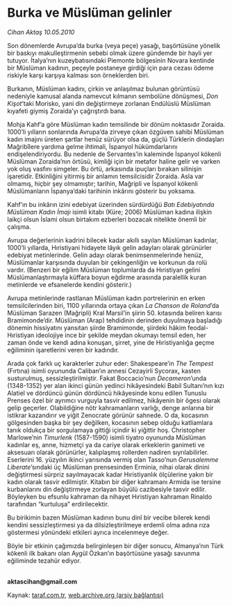 # Burka ve Müslüman gelinler

*Cihan Aktaş  10.05.2010*

<div class="yazi"><p>Son dönemlerde Avrupa’da burka (veya peçe) yasağı, başörtüsüne yönelik bir baskıyı makulleştirmenin sebebi olmak üzere gündemde bir hayli yer tutuyor. İtalya’nın kuzeybatısındaki Piemonte bölgesinin Novara kentinde bir Müslüman kadının, peçeyle postaneye girdiği için para cezası ödeme riskiyle karşı karşıya kalması son örneklerden biri.</p>
<p>Burkanın, Müslüman kadını, çirkin ve anlaşılmaz bulunan görüntüsü nedeniyle kamusal alanda namevcut kılmanın sembolüne dönüşmesi, <i>Don Kişot</i>’taki Morisko, yani din değiştirmeye zorlanan Endülüslü Müslüman kıyafeti giymiş Zoraida’yı çağrıştırdı bana. </p>
<p>Mohja Kahf’a göre Müslüman kadın temsilinde bir dönüm noktasıdır Zoraida. 1000’li yılların sonlarında Avrupa’da zirveye çıkan özgüven sahibi Müslüman kadın imajını üreten şartlar henüz sürüyor olsa da, güçlü Türklerin dindaşları Mağribîlere yardıma gelme ihtimali, İspanyol hükümdarlarını endişelendiriyordu. Bu nedenle de Servantes’in kaleminde İspanyol kökenli Müslüman Zoraida’nın örtüsü, kimliği için bir metafor haline gelir ve varken yok oluş vasfını simgeler. Bu örtü, arkasında ipuçları bırakan silinişin işaretidir. Etkinliğini yitirmiş bir anlamın temsilcisidir Zoraida. Asla var olmamış, hiçbir şey olmamıştır; tarihin, Mağripli ve İspanyol kökenli Müslümanların İspanya’daki tarihinin inkârını gösterir bu yoksama. </p>
<p>Kahf’ın bu inkârın izini edebiyat üzerinden sürdürdüğü <i>Batı Edebiyatında Müslüman Kadın İmajı</i> isimli kitabı (Küre; 2006) Müslüman kadına ilişkin laikçi olsun İslami olsun birtakım ezberleri bozacak nitelikte önemli bir çalışma. </p>
<p>Avrupa değerlerinin kadrini bilecek kadar akıllı sayılan Müslüman kadınlar, 1000’li yıllarda, Hıristiyani hidayete lâyık gelin adayları olarak görünürler edebiyat metinlerinde. Gelin adayı olarak benimsenmelerinde henüz, Müslümanlar karşısında duyulan bir çekingenliğin ve korkunun da rolü vardır. (Benzeri bir eğilim Müslüman toplumlarda da Hıristiyan gelini Müslümanlaştırmayla küffara boyun eğdirme arasında paralellik kuran metinlerde ve efsanelerde kendini gösterir.) </p>
<p>Avrupa metinlerinde rastlanan Müslüman kadın portrelerinin en erken temsilcilerinden biri, 1100 yıllarında ortaya çıkan <i>La Chanson de Roland</i>’da Müslüman Sarazen (Mağripli) Kral Marsil’in şiirin 50. kıtasında beliren karısı Bramimonde’dir. Müslüman (Arap) tehdidinin derinden duyulmaya başladığı dönemin hissiyatını yansıtan şiirde Bramimonde, şiirdeki hâkim feodal-Hıristiyan ideolojiye ince bir şekilde meydan okumayı temsil eden, her zaman önde ve kendi adına konuşan, şirret, yine de Hıristiyanlığa geçme eğiliminin işaretlerini veren bir kadındır.</p>
<p>Arada çok farklı uç karakterler zuhur eder: Shakespeare’in <i>The Tempest</i> (Fırtına) isimli oyununda Caliban’ın annesi Cezayirli Sycorax<b>,</b> kasten susturulmuş, sessizleştirilmiştir. Fakat Boccacio’nun <i>Decameron</i>’unda (1348-1352) yer alan ikinci günün yedinci hikâyesindeki Babil Sultanı’nın kızı Alatiel ve dördüncü günün dördüncü hikâyesinde konu edilen Tunuslu Prenses özel bir ayrımcı vurguyla tasvir edilmez, hikâyenin bir ögesi olarak gelip geçerler. Olabildiğine nötr kahramanların varlığı, denge anlarına bir istikrar kazandırır ve yiğit Zenocrate görünür sahnede. O da, kocasının gölgesinden başka bir şey değilken, kocasının sebep olduğu katliamlara tanık oldukça bir sorgulamaya gittiği içindir ki yiğittir hoş. Christopher Marlowe’nin <i>Timurlenk</i> (1587-1590) isimli tiyatro oyununda Müslüman kadınlar eş, anne, hizmetçi ya da cariye olarak erkeklerin ganimeti ve aksesuarı olarak görünürler, kalıplaşmış rollerden nadiren sıyrılabilirler. Eserlerini 16. yüzyılın ikinci yarısında vermiş olan Tasso’nun <i>Gerusalemme Liberate</i>’sındaki üç Müslüman prensesinden Erminia, nihai olarak dinini değiştirmesi sürpriz sayılmayacak kadar Hıristiyanlık ölçülerine yakın bir kadın olarak tasvir edilmiştir. Kitabın bir diğer kahramanı Armida ise tersine kurbanlarını din değiştirmeye zorlayan büyülü cazibesiyle tasvir edilir. Böyleyken bu efsunlu kahraman da nihayet Hıristiyan kahraman Rinaldo tarafından “kurtuluşa” erdirilecektir. </p>
<p>Bu birikimin bazen Müslüman kadının bunu dinî bir vecibe bilerek kendi kendini sessizleştirmesi ya da dilsizleştirilmeye erdemli olma adına rıza göstermesi yönündeki etkileri ayrıca incelenmeye değer.</p>
<p>Böyle bir etkinin çağımızda belirginleşen bir diğer sonucu, Almanya’nın Türk kökenli ilk bakanı olan Aygül Özkan’ın başörtüsüne yasağı savunma eğiliminde tezahür ediyor.</p>
<p><b><br/>aktascihan@gmail.com</b></p></div>

Kaynak: [taraf.com.tr](http://www.taraf.com.tr:80/cihan-aktas/makale-burka-ve-musluman-gelinler.htm), [web.archive.org (arşiv bağlantısı)](http://web.archive.org/web/20100513065626/http://www.taraf.com.tr:80/cihan-aktas/makale-burka-ve-musluman-gelinler.htm)
